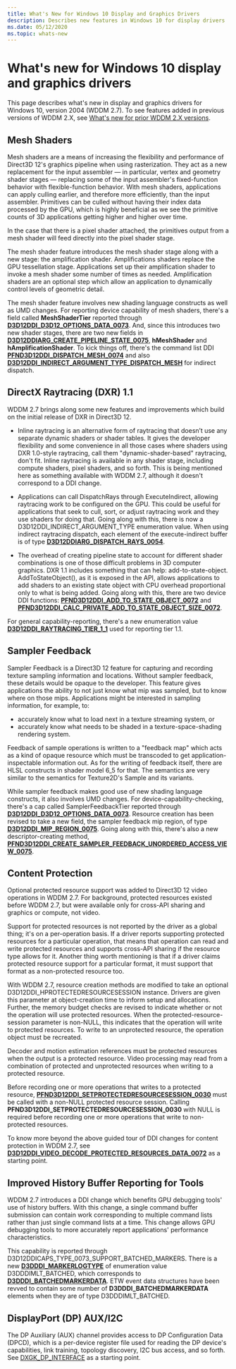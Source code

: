 ```yaml
---
title: What's New for Windows 10 Display and Graphics Drivers
description: Describes new features in Windows 10 for display drivers
ms.date: 05/12/2020
ms.topic: whats-new
---
```


# What's new for Windows 10 display and graphics drivers

This page describes what's new in display and graphics drivers for Windows 10, version 2004 (WDDM 2.7). To see features added in previous versions of WDDM 2.X, see [What's new for prior WDDM 2.X versions](what-s-new-for-prior-wddm-2-x-versions.md).

## Mesh Shaders

Mesh shaders are a means of increasing the flexibility and performance of Direct3D 12's graphics pipeline when using rasterization. They act as a new replacement for the input assembler — in particular, vertex and geometry shader stages — replacing some of the input assembler's fixed-function behavior with flexible-function behavior. With mesh shaders, applications can apply culling earlier, and therefore more efficiently, than the input assembler. Primitives can be culled without having their index data processed by the GPU, which is highly beneficial as we see the primitive counts of 3D applications getting higher and higher over time.

In the case that there is a pixel shader attached, the primitives output from a mesh shader will feed directly into the pixel shader stage.

The mesh shader feature introduces the mesh shader stage along with a new stage: the amplification shader. Amplifications shaders replace the GPU tessellation stage. Applications set up their amplification shader to invoke a mesh shader some number of times as needed. Amplification shaders are an optional step which allow an application to dynamically control levels of geometric detail.

The mesh shader feature involves new shading language constructs as well as UMD changes. For reporting device capability of mesh shaders, there's a field called **MeshShaderTier** reported through [**D3D12DDI_D3D12_OPTIONS_DATA_0073**](/windows-hardware/drivers/ddi/d3d12umddi/ns-d3d12umddi-d3d12ddi_d3d12_options_data_0073). And, since this introduces two new shader stages, there are two new fields in [**D3D12DDIARG_CREATE_PIPELINE_STATE_0075**](/windows-hardware/drivers/ddi/d3d12umddi/ns-d3d12umddi-d3d12ddiarg_create_pipeline_state_0075), **hMeshShader** and **hAmplificationShader**. To kick things off, there's the command list DDI [**PFND3D12DDI_DISPATCH_MESH_0074**](/windows-hardware/drivers/ddi/d3d12umddi/nc-d3d12umddi-pfnd3d12ddi_dispatch_mesh_0074) and also [**D3D12DDI_INDIRECT_ARGUMENT_TYPE_DISPATCH_MESH**](/windows-hardware/drivers/ddi/d3d12umddi/ne-d3d12umddi-d3d12ddi_indirect_argument_type) for indirect dispatch.

## DirectX Raytracing (DXR) 1.1

WDDM 2.7 brings along some new features and improvements which build on the initial release of DXR in Direct3D 12.

- Inline raytracing is an alternative form of raytracing that doesn’t use any separate dynamic shaders or shader tables. It gives the developer flexibility and some convenience in all those cases where shaders using DXR 1.0-style raytracing, call them "dynamic-shader-based" raytracing, don't fit. Inline raytracing is available in any shader stage, including compute shaders, pixel shaders, and so forth. This is being mentioned here as something available with WDDM 2.7, although it doesn't correspond to a DDI change.

- Applications can call DispatchRays through ExecuteIndirect, allowing raytracing work to be configured on the GPU. This could be useful for applications that seek to cull, sort, or adjust raytracing work and they use shaders for doing that. Going along with this, there is now a D3D12DDI_INDIRECT_ARGUMENT_TYPE enumeration value. When using indirect raytracing dispatch, each element of the execute-indirect buffer is of type [**D3D12DDIARG_DISPATCH_RAYS_0054**](/windows-hardware/drivers/ddi/d3d12umddi/ns-d3d12umddi-d3d12ddiarg_dispatch_rays_0054).

- The overhead of creating pipeline state to account for different shader combinations is one of those difficult problems in 3D computer graphics. DXR 1.1 includes something that can help: add-to-state-object. AddToStateObject(), as it is exposed in the API, allows applications to add shaders to an existing state object with CPU overhead proportional only to what is being added. Going along with this, there are two device DDI functions: [**PFND3D12DDI_ADD_TO_STATE_OBJECT_0072**](/windows-hardware/drivers/ddi/d3d12umddi/nc-d3d12umddi-pfnd3d12ddi_add_to_state_object_0072) and [**PFND3D12DDI_CALC_PRIVATE_ADD_TO_STATE_OBJECT_SIZE_0072**](/windows-hardware/drivers/ddi/d3d12umddi/nc-d3d12umddi-pfnd3d12ddi_calc_private_add_to_state_object_size_0072).

For general capability-reporting, there's a new enumeration value [**D3D12DDI_RAYTRACING_TIER_1_1**](/windows-hardware/drivers/ddi/d3d12umddi/ne-d3d12umddi-d3d12ddi_raytracing_tier) used for reporting tier 1.1.

## Sampler Feedback

Sampler Feedback is a Direct3D 12 feature for capturing and recording texture sampling information and locations. Without sampler feedback, these details would be opaque to the developer. This feature gives applications the ability to not just know what mip was sampled, but to know where on those mips. Applications might be interested in sampling information, for example, to:

- accurately know what to load next in a texture streaming system, or
- accurately know what needs to be shaded in a texture-space-shading rendering system.

Feedback of sample operations is written to a "feedback map" which acts as a kind of opaque resource which must be transcoded to get application-inspectable information out. As for the writing of feedback itself, there are HLSL constructs in shader model 6_5 for that. The semantics are very similar to the semantics for Texture2D's Sample and its variants.

While sampler feedback makes good use of new shading language constructs, it also involves UMD changes. For device-capability-checking, there's a cap called SamplerFeedbackTier reported through [**D3D12DDI_D3D12_OPTIONS_DATA_0073**](/windows-hardware/drivers/ddi/d3d12umddi/ns-d3d12umddi-d3d12ddi_d3d12_options_data_0073). Resource creation has been revised to take a new field, the sampler feedback mip region, of type [**D3D12DDI_MIP_REGION_0075**](/windows-hardware/drivers/ddi/d3d12umddi/ns-d3d12umddi-d3d12ddi_mip_region_0075). Going along with this, there's also a new descriptor-creating method, [**PFND3D12DDI_CREATE_SAMPLER_FEEDBACK_UNORDERED_ACCESS_VIEW_0075**](/windows-hardware/drivers/ddi/d3d12umddi/nc-d3d12umddi-pfnd3d12ddi_create_sampler_feedback_unordered_access_view_0075).

## Content Protection

Optional protected resource support was added to Direct3D 12 video operations in WDDM 2.7. For background, protected resources existed before WDDM 2.7, but were available only for cross-API sharing and graphics or compute, not video.

Support for protected resources is not reported by the driver as a global thing; it's on a per-operation basis. If a driver reports supporting protected resources for a particular operation, that means that operation can read and write protected resources and supports cross-API sharing if the resource type allows for it. Another thing worth mentioning is that if a driver claims protected resource support for a particular format, it must support that format as a non-protected resource too.

With WDDM 2.7, resource creation methods are modified to take an optional D3D12DDI_HPROTECTEDRESOURCESESSION instance. Drivers are given this parameter at object-creation time to inform setup and allocations. Further, the memory budget checks are revised to indicate whether or not the operation will use protected resources. When the protected-resource-session parameter is non-NULL, this indicates that the operation will write to protected resources. To write to an unprotected resource, the operation object must be recreated.

Decoder and motion estimation references must be protected resources when the output is a protected resource. Video processing may read from a combination of protected and unprotected resources when writing to a protected resource.

Before recording one or more operations that writes to a protected resource, [**PFND3D12DDI_SETPROTECTEDRESOURCESESSION_0030**](/windows-hardware/drivers/ddi/d3d12umddi/nc-d3d12umddi-pfnd3d12ddi_setprotectedresourcesession_0030) must be called with a non-NULL protected resource session. Calling **PFND3D12DDI_SETPROTECTEDRESOURCESESSION_0030** with NULL is required before recording one or more operations that write to non-protected resources.

To know more beyond the above guided tour of DDI changes for content protection in WDDM 2.7, see [**D3D12DDI_VIDEO_DECODE_PROTECTED_RESOURCES_DATA_0072**](/windows-hardware/drivers/ddi/d3d12umddi/ns-d3d12umddi-d3d12ddi_video_decode_protected_resources_data_0072) as a starting point.

## Improved History Buffer Reporting for Tools

WDDM 2.7 introduces a DDI change which benefits GPU debugging tools' use of history buffers. With this change, a single command buffer submission can contain work corresponding to multiple command lists rather than just single command lists at a time. This change allows GPU debugging tools to more accurately report applications' performance characteristics.

This capability is reported through D3D12DDICAPS_TYPE_0073_SUPPORT_BATCHED_MARKERS. There is a new [**D3DDDI_MARKERLOGTYPE**](/windows-hardware/drivers/ddi/d3dumddi/ne-d3dumddi-d3dddi_markerlogtype) of enumeration value D3DDDIMLT_BATCHED, which corresponds to [**D3DDDI_BATCHEDMARKERDATA**](/windows-hardware/drivers/ddi/d3dumddi/ns-d3dumddi-d3dddi_batchedmarkerdata). ETW event data structures have been revved to contain some number of **D3DDDI_BATCHEDMARKERDATA** elements when they are of type D3DDDIMLT_BATCHED.

## DisplayPort (DP) AUX/I2C

The DP Auxiliary (AUX) channel provides access to DP Configuration Data (DPCD), which is a per-device register file used for reading the DP device's capabilities, link training, topology discovery, I2C bus access, and so forth. See [DXGK_DP_INTERFACE](/windows-hardware/drivers/ddi/dispmprt/ns-dispmprt-dxgk_dp_interface) as a starting point.
